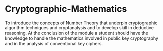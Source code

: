 # Cryptographic-Mathematics
To introduce the concepts of Number Theory that underpin cryptographic algorithm techniques and cryptanalysis and to develop skill in deductive reasoning. At the conclusion of the module a student should have the knowledge to handle the mathematics involved in public key cryptography and in the analysis of conventional key ciphers.
